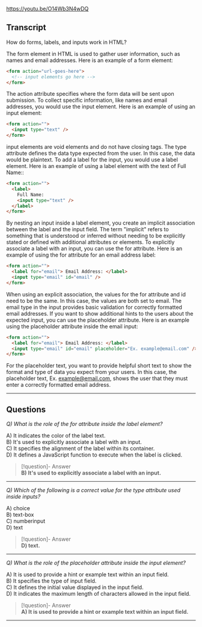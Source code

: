 https://youtu.be/O14Wb3N4wDQ

## Transcript
How do forms, labels, and inputs work in HTML?

The form element in HTML is used to gather user information, such as names and email addresses. Here is an example of a form element:

```html
<form action="url-goes-here">
  <!-- input elements go here -->
</form>
```

The action attribute specifies where the form data will be sent upon submission. To collect specific information, like names and email addresses, you would use the input element. Here is an example of using an input element:

```html
<form action="">
  <input type="text" />
</form>
```

input elements are void elements and do not have closing tags. The type attribute defines the data type expected from the user. In this case, the data would be plaintext. To add a label for the input, you would use a label element. Here is an example of using a label element with the text of Full Name::

```html
<form action="">
  <label>
    Full Name:
    <input type="text" />
  </label>
</form>
```

By nesting an input inside a label element, you create an implicit association between the label and the input field. The term "implicit" refers to something that is understood or inferred without needing to be explicitly stated or defined with additional attributes or elements. To explicitly associate a label with an input, you can use the for attribute. Here is an example of using the for attribute for an email address label:

```html
<form action="">
  <label for="email"> Email Address: </label>
  <input type="email" id="email" />
</form>
```

When using an explicit association, the values for the for attribute and id need to be the same. In this case, the values are both set to email. The email type in the input provides basic validation for correctly formatted email addresses. If you want to show additional hints to the users about the expected input, you can use the placeholder attribute. Here is an example using the placeholder attribute inside the email input:

```html
<form action="">
  <label for="email"> Email Address: </label>
  <input type="email" id="email" placeholder="Ex. example@email.com" />
</form>
```

For the placeholder text, you want to provide helpful short text to show the format and type of data you expect from your users. In this case, the placeholder text, Ex. example@email.com, shows the user that they must enter a correctly formatted email address.

---

## Questions
*Q) What is the role of the for attribute inside the label element?*

A) It indicates the color of the label text.  
B) It's used to explicitly associate a label with an input.  
C) It specifies the alignment of the label within its container.  
D) It defines a JavaScript function to execute when the label is clicked.  

> [!question]- Answer  
> **B) It's used to explicitly associate a label with an input.**  

---

*Q) Which of the following is a correct value for the type attribute used inside inputs?*

A) choice  
B) text-box  
C) numberinput  
D) text  

> [!question]- Answer  
> **D) text.**  

---

*Q) What is the role of the placeholder attribute inside the input element?*

A) It is used to provide a hint or example text within an input field.  
B) It specifies the type of input field.  
C) It defines the initial value displayed in the input field.  
D) It indicates the maximum length of characters allowed in the input field.  

> [!question]- Answer  
> **A) It is used to provide a hint or example text within an input field.**  

---
